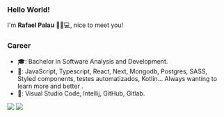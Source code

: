 ### Hello World! 
I'm **Rafael Palau** 👋👨💻, nice to meet you!

### Career
- 🎓: Bachelor in Software Analysis and Development.
- 💾: JavaScript, Typescript, React, Next, Mongodb, Postgres, SASS, Styled components, testes automatizados, Kotlin... Always wanting to learn more and better .
- 🔧: Visual Studio Code, Intellij, GitHub, Gitlab.          

<p align="left">
  <a href="https://www.instagram.com/rafapalau/" alt="Instagram">
  <img src="https://img.shields.io/badge/-Instagram-DF0174?style=for-the-badge&logo=instagram&logoColor=white&link=https://www.instagram.com/rafapalau/"/></a>
  
  <a href="https://www.linkedin.com/in/palaurafael/" alt="Linkedin">
  <img src="https://img.shields.io/badge/-Linkedin-0e76a8?style=for-the-badge&logo=Linkedin&logoColor=white&link=https://www.linkedin.com/in/palaurafael/" /></a>

</p>
